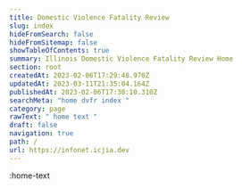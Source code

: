 ```yaml
---
title: Domestic Violence Fatality Review
slug: index
hideFromSearch: false
hideFromSitemap: false
showTableOfContents: true
summary: Illinois Domestic Violence Fatality Review Home
section: root
createdAt: 2023-02-06T17:29:48.970Z
updatedAt: 2023-03-11T21:35:04.164Z
publishedAt: 2023-02-06T17:30:10.310Z
searchMeta: "home dvfr index "
category: page
rawText: " home text "
draft: false
navigation: true
path: /
url: https://infonet.icjia.dev
---
```


:home-text


 
